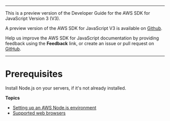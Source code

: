 --------

This is a preview version of the Developer Guide for the AWS SDK for JavaScript Version 3 \(V3\)\.

A preview version of the AWS SDK for JavaScript V3 is available on [Github](https://github.com/aws/aws-sdk-js-v3)\.

Help us improve the AWS SDK for JavaScript documentation by providing feedback using the **Feedback** link, or create an issue or pull request on [GitHub](https://github.com/awsdocs/aws-sdk-for-javascript-v3)\.

--------

# Prerequisites<a name="jssdk-prerequisites"></a>

Install Node\.js on your servers, if it's not already installed\.

**Topics**
+ [Setting up an AWS Node\.js environment](setting-up-node.md)
+ [Supported web browsers](browsers-supported.md)